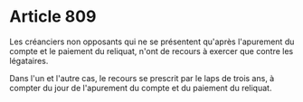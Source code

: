 # Article 809

Les créanciers non opposants qui ne se présentent qu'après l'apurement du compte et le paiement du reliquat, n'ont de recours à exercer que contre les légataires.

Dans l'un et l'autre cas, le recours se prescrit par le laps de trois ans, à compter du jour de l'apurement du compte et du paiement du reliquat.
